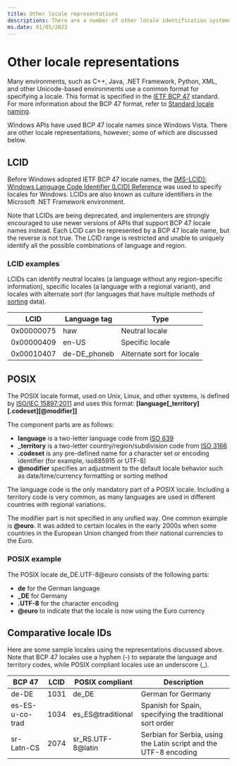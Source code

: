 ```yaml
---
title: Other locale representations
descriptions: There are a number of other locale identification systems that you should be aware of, such as LCID (obsolete Windows Locale Identifier).
ms.date: 01/01/2022
---
```

# Other locale representations

Many environments, such as C++, Java, .NET Framework, Python, XML, and other Unicode-based environments use a common format for specifying a locale. This format is specified in the [IETF BCP 47](https://www.ietf.org/rfc/bcp/bcp47.txt) standard. For more information about the BCP 47 format, refer to [Standard locale naming](standard-locale-names.md).

Windows APIs have used BCP 47 locale names since Windows Vista. There are other locale representations, however; some of which are discussed below.

## LCID

Before Windows adopted IETF BCP 47 locale names, the [[MS-LCID]: Windows Language Code Identifier (LCID) Reference](https://learn.microsoft.com/openspecs/windows_protocols/ms-lcid/70feba9f-294e-491e-b6eb-56532684c37f) was used to specify locales for Windows. LCIDs are also known as culture identifiers in the Microsoft .NET Framework environment.

Note that LCIDs are being deprecated, and implementers are strongly encouraged to use newer versions of APIs that support BCP 47 locale names instead. Each LCID can be represented by a BCP 47 locale name, but the reverse is not true. The LCID range is restricted and unable to uniquely identify all the possible combinations of language and region.

### LCID examples

LCIDs can identify neutral locales (a language without any region-specific information), specific locales (a language with a regional variant), and locales with alternate sort (for languages that have multiple methods of [sorting](sorting-and-string-comparison.md) data).

|LCID |Language tag |Type |
|---------|---------|---------|
|0x00000075 |haw |Neutral locale |
|0x00000409 |en-US |Specific locale |
|0x00010407 |de-DE_phoneb |Alternate sort for locale |

## POSIX

The POSIX locale format, used on Unix, Linux, and other systems, is defined by [ISO/IEC 15897:2011](https://www.iso.org/standard/50707.html) and uses this format: **[language[_territory][.codeset][@modifier]]**

The component parts are as follows:

- **language** is a two-letter language code from [ISO 639](https://www.iso.org/iso-639-language-codes.html)
- **_territory** is a two-letter country/region/subdivision code from [ISO 3166](https://www.iso.org/iso-3166-country-codes.html)
- **.codeset** is any pre-defined name for a character set or encoding identifier (for example, iso885915 or UTF-8)
- **@modifier** specifies an adjustment to the default locale behavior such as date/time/currency formatting or sorting method

The language code is the only mandatory part of a POSIX locale. Including a territory code is very common, as many languages are used in different countries with regional variations.

The modifier part is not specified in any unified way. One common example is **@euro**. It was added to certain locales in the early 2000s when some countries in the European Union changed from their national currencies to the Euro.

### POSIX example

The POSIX locale de_DE.UTF-8@euro consists of the following parts:

- **de** for the German language
- **_DE** for Germany
- **.UTF-8** for the character encoding
- **@euro** to indicate that the locale is now using the Euro currency

## Comparative locale IDs

Here are some sample locales using the representations discussed above. Note that BCP 47 locales use a hyphen (-) to separate the language and territory codes, while POSIX compliant locales use an underscore (_).

|BCP 47 |LCID |POSIX compliant |Description |
|---------|---------|---------|---------|
|de-DE |1031 |de_DE |German for Germany |
|es-ES-u-co-trad |1034 |es_ES@traditional |Spanish for Spain, specifying the traditional sort order |
|sr-Latn-CS |2074 |sr_RS.UTF-8@latin |Serbian for Serbia, using the Latin script and the UTF-8 encoding |
